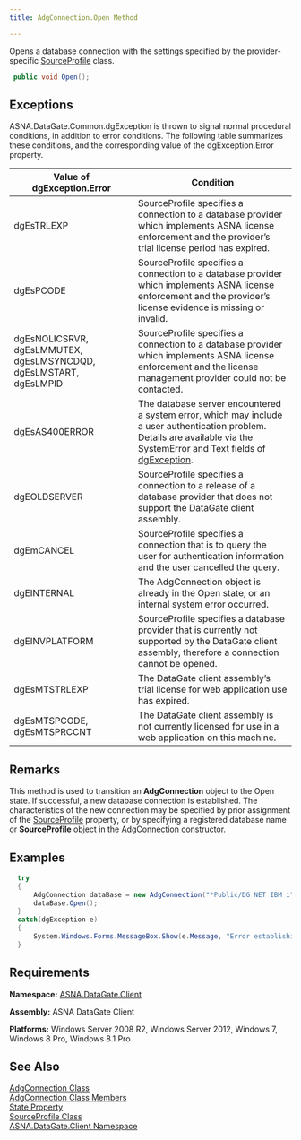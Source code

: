 ```yaml
---
title: AdgConnection.Open Method

---
```


Opens a database connection with the settings specified by the provider-specific [SourceProfile](source-profile-class.html) class. 

```cs
 public void Open();
```


## Exceptions

ASNA.DataGate.Common.dgException is thrown to signal normal procedural conditions, in addition to error conditions. The following table summarizes these conditions, and the corresponding value of the dgException.Error property.
<br />



| Value of 							<br /> 							dgException.Error | Condition |
| ---- | ---- |
| dgEsTRLEXP | SourceProfile specifies a connection to a database provider which implements ASNA license enforcement and the provider’s trial license period has expired. |
| dgEsPCODE | SourceProfile specifies a connection to a database provider which implements ASNA license enforcement and the provider’s license evidence is missing or invalid. |
| dgEsNOLICSRVR, dgEsLMMUTEX, dgEsLMSYNCDQD, dgEsLMSTART, dgEsLMPID | SourceProfile specifies a connection to a database provider which implements ASNA license enforcement and the license management provider could not be contacted. |
| dgEsAS400ERROR | The database server encountered a system error, which may include a user authentication problem. Details are available via the <span>SystemError</span> and <span>Text</span> fields of [dgException](dgexception-class.html). |
| dgEOLDSERVER | SourceProfile specifies a connection to a release of a database provider that does not support the DataGate client assembly. |
| dgEmCANCEL | SourceProfile specifies a connection that is to query the user for authentication information and the user cancelled the query. |
| dgEINTERNAL | The <span>AdgConnection</span> object is already in the <span>Open</span> state, or an internal system error occurred. |
| dgEINVPLATFORM | SourceProfile specifies a database provider that is currently not supported by the DataGate client assembly, therefore a connection cannot be opened. |
| dgEsMTSTRLEXP | The DataGate client assembly’s trial license for web application use has expired. |
| dgEsMTSPCODE, dgEsMTSPRCCNT | The DataGate client assembly is not currently licensed for use in a web application on this machine. |



## Remarks

This method is used to transition an **AdgConnection** object to the Open state. If successful, a new database connection is established. The characteristics of the new connection may be specified by prior assignment of the [ SourceProfile](adg-connection-class-source-profile-property.html) property, or by specifying a registered database name or **SourceProfile** object in the [ AdgConnection constructor](adg-connection-constructors-main.html).
## Examples


```cs 
  try
  {
      AdgConnection dataBase = new AdgConnection("*Public/DG NET IBM i");
      dataBase.Open();
  }
  catch(dgException e)
  {
      System.Windows.Forms.MessageBox.Show(e.Message, "Error establishing connection to database.");
  }
```

## Requirements

<span> **Namespace:** [ASNA.DataGate.Client](datagate-client-namespace.html) </span> 

<span> **Assembly:** ASNA DataGate Client</span> 

<span> **Platforms:** Windows Server 2008 R2, Windows Server 2012, Windows 7, Windows 8 Pro, Windows 8.1 Pro</span> 
## See Also


[AdgConnection Class](adg-connection-class.html)
      <br />
[AdgConnection Class Members](adg-connection-members.html)
      <br />
[State Property](adg-connection-class-state-property.html)
      <br />
[SourceProfile Class](source-profile-class.html)
      <br />
[ASNA.DataGate.Client Namespace](datagate-client-namespace.html)

